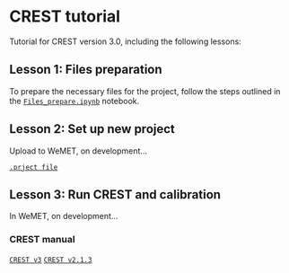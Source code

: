 # CREST tutorial
Tutorial for CREST version 3.0, including the following lessons:

## Lesson 1: Files preparation

To prepare the necessary files for the project, follow the steps outlined in the [`Files_prepare.ipynb`](./Files_prepare.ipynb) notebook.

## Lesson 2: Set up new project

Upload to WeMET, on development...

[`.prject file`](./control_file_template/project_file.md)

## Lesson 3: Run CREST and calibration

In WeMET, on development...


### CREST manual
[`CREST v3`](./manual/CREST_User_Manual_v3.pdf)
[`CREST v2.1.3`](./manual/CREST_User_Manual_v2_1_3.pdf)
